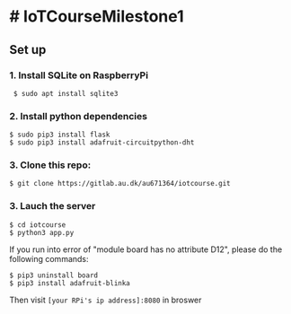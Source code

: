 # # IoTCourseMilestone1

## Set up

### 1. Install **SQLite** on RaspberryPi
```shell
 $ sudo apt install sqlite3
```
### 2. Install python dependencies
```shell
$ sudo pip3 install flask
$ sudo pip3 install adafruit-circuitpython-dht
```
### 3. Clone this repo:
```shell
$ git clone https://gitlab.au.dk/au671364/iotcourse.git
```
### 3. Lauch the server
 ```shell
 $ cd iotcourse
 $ python3 app.py
 ```
If you run into error of "module board has no attribute D12", please do the following commands:
```shell
$ pip3 uninstall board
$ pip3 install adafruit-blinka
```
Then visit `[your RPi's ip address]:8080` in broswer
